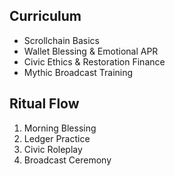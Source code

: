 ## Curriculum  
- Scrollchain Basics  
- Wallet Blessing & Emotional APR  
- Civic Ethics & Restoration Finance  
- Mythic Broadcast Training

## Ritual Flow  
1. Morning Blessing  
2. Ledger Practice  
3. Civic Roleplay  
4. Broadcast Ceremony

